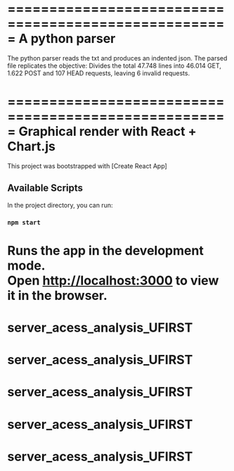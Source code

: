 =====================================================
A python parser
=====================================================
The python parser reads the txt and produces an 
indented json. The parsed file replicates the objective:
Divides the total 47.748 lines into 46.014 GET, 1.622
POST and 107 HEAD requests, leaving 6 invalid requests.

=====================================================
Graphical render with React + Chart.js
=====================================================
This project was bootstrapped with [Create React App]
## Available Scripts

In the project directory, you can run:

### `npm start`

Runs the app in the development mode.<br />
Open [http://localhost:3000](http://localhost:3000) 
to view it in the browser.
=====================================================


# server_acess_analysis_UFIRST
# server_acess_analysis_UFIRST
# server_acess_analysis_UFIRST
# server_acess_analysis_UFIRST
# server_acess_analysis_UFIRST
